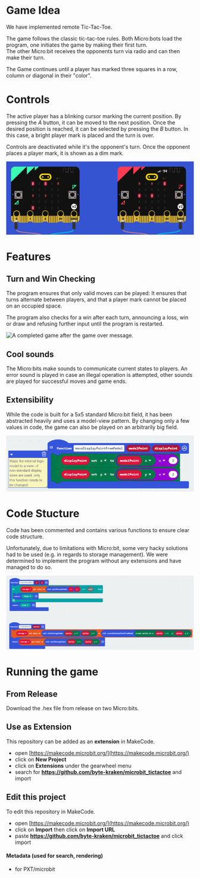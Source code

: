 # Game Idea

We have implemented remote Tic-Tac-Toe.

The game follows the classic tic-tac-toe rules. Both Micro:bots load the
program, one initiates the game by making their first turn.\
The other Micro:bit receives the opponents turn via radio and can then
make their turn.

The Game continues until a player has marked three squares in a row,
column or diagonal in their \"color\".

# Controls

The active player has a blinking cursor marking the current position. By
pressing the $A$ button, it can be moved to the next position. Once the
desired position is reached, it can be selected by pressing the $B$
button. In this case, a bright player mark is placed and the turn is
over.

Controls are deactivated while it's the opponent's turn. Once the
opponent places a player mark, it is shown as a dim mark.

![An ongoing game, likely a draw.](img/micro_bit.png)

# Features

## Turn and Win Checking

The program ensures that only valid moves can be played: It ensures that
turns alternate between players, and that a player mark cannot be placed
on an occupied space.

The program also checks for a win after each turn, announcing a loss,
win or draw and refusing further input until the program is restarted.

![A completed game after the game over
message.](img/game_over.png)

## Cool sounds

The Micro:bits make sounds to communicate current states to players. An
error sound is played in case an illegal operation is attempted, other
sounds are played for successful moves and game ends.

## Extensibility

While the code is built for a 5x5 standard Micro:bit field, it has been
abstracted heavily and uses a model-view pattern. By changing only a few
values in code, the game can also be played on an arbitrarily big field.

![Abstraction in code](img/extensibility.png)

# Code Stucture

Code has been commented and contains various functions to ensure clear
code structure.

Unfortunately, due to limitations with Micro:bit, some very hacky
solutions had to be used (e.g. in regards to storage management). We
were determined to implement the program without any extensions and have
managed to do so.

![Code snippet for storage](img/code.png)

# Running the game

## From Release
Download the .hex file from release on two Micro:bits.

## Use as Extension

This repository can be added as an **extension** in MakeCode.

* open [https://makecode.microbit.org/](https://makecode.microbit.org/)
* click on **New Project**
* click on **Extensions** under the gearwheel menu
* search for **https://github.com/byte-kraken/microbit_tictactoe** and import

## Edit this project

To edit this repository in MakeCode.

* open [https://makecode.microbit.org/](https://makecode.microbit.org/)
* click on **Import** then click on **Import URL**
* paste **https://github.com/byte-kraken/microbit_tictactoe** and click import

#### Metadata (used for search, rendering)

* for PXT/microbit
<script src="https://makecode.com/gh-pages-embed.js"></script><script>makeCodeRender("{{ site.makecode.home_url }}", "{{ site.github.owner_name }}/{{ site.github.repository_name }}");</script>
